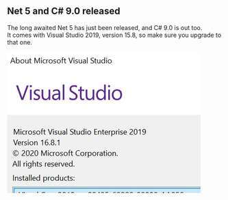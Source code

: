 ## Net 5 and C# 9.0 released

The long awaited Net 5 has just been released, and C# 9.0 is out too.  
It comes with Visual Studio 2019, version 15.8, so make sure you upgrade to that one. 

![](images\Nov13-2020\1.png)


